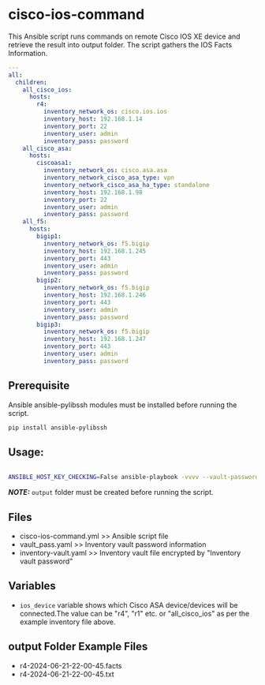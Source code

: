 # cisco-ios-command

This Ansible script runs commands on remote Cisco IOS XE device and retrieve the result into output folder. The script gathers the IOS Facts Information.

```yml
---
all:
  children:
    all_cisco_ios:
      hosts:
        r4:
          inventory_network_os: cisco.ios.ios
          inventory_host: 192.168.1.14
          inventory_port: 22
          inventory_user: admin
          inventory_pass: password
    all_cisco_asa:
      hosts:
        ciscoasa1:
          inventory_network_os: cisco.asa.asa
          inventory_network_cisco_asa_type: vpn
          inventory_network_cisco_asa_ha_type: standalone
          inventory_host: 192.168.1.98
          inventory_port: 22
          inventory_user: admin
          inventory_pass: password
    all_f5:
      hosts:
        bigip1:
          inventory_network_os: f5.bigip
          inventory_host: 192.168.1.245
          inventory_port: 443
          inventory_user: admin
          inventory_pass: password
        bigip2:
          inventory_network_os: f5.bigip
          inventory_host: 192.168.1.246
          inventory_port: 443
          inventory_user: admin
          inventory_pass: password
        bigip3:
          inventory_network_os: f5.bigip
          inventory_host: 192.168.1.247
          inventory_port: 443
          inventory_user: admin
          inventory_pass: password
```

## Prerequisite
Ansible ansible-pylibssh modules must be installed before running the script.
```bash
pip install ansible-pylibssh
```

## Usage:
```bash

ANSIBLE_HOST_KEY_CHECKING=False ansible-playbook -vvvv --vault-password-file vault_pass.yaml -i inventory-vault.yaml cisco-ios-command.yml --extra-vars="ios_device=r4"
```
**_NOTE:_**  `output` folder must be created before running the script.

## Files
- cisco-ios-command.yml >> Ansible script file
- vault_pass.yaml >> Inventory vault password information
- inventory-vault.yaml >> Inventory vault file encrypted by "Inventory vault password"

## Variables
- `ios_device` variable shows which Cisco ASA device/devices will be connected.The value can be "r4", "r1" etc. or "all_cisco_ios" as per the example inventory file above.

## output Folder Example Files
- r4-2024-06-21-22-00-45.facts
- r4-2024-06-21-22-00-45.txt
